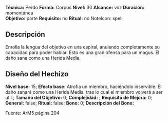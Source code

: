 
**Técnica:** Perdo
**Forma:** Corpus
**Nivel:** 30
**Alcance:** voz 
**Duración:** momentánea  
**Objetivo:** parte
**Requisito:** no
**Ritual:** no
NoteIcon: spell




## Descripción 
<p>Enrolla la lengua del objetivo en una espiral, anulando completamente su capacidad para poder hablar. Esto es una gran ofensa para un magus. El daño sana como una Herida Media.</p>

## Diseño del Hechizo 

**Nivel base:** 15; **Efecto base:** Atrofia un miembro, haciéndolo inservible. El daño sanará como una Herida Media, tras lo cual el miembro volverá a ser útil.;  **Tamaño del **Objetivo:**** 0; **Complejidad:** ; **Requisito de Mejora:** 0; **General:** false; **Ritual:** false; **Bono:** 0; **Descripción del** **Bono:** 

Fuente: ArM5 página 204